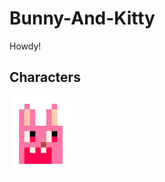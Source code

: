 # Bunny-And-Kitty
Howdy!
## Characters
![Bunny](https://github.com/Pinkowo/Bunny-And-Kitty/blob/master/pics/Bunny.png)
